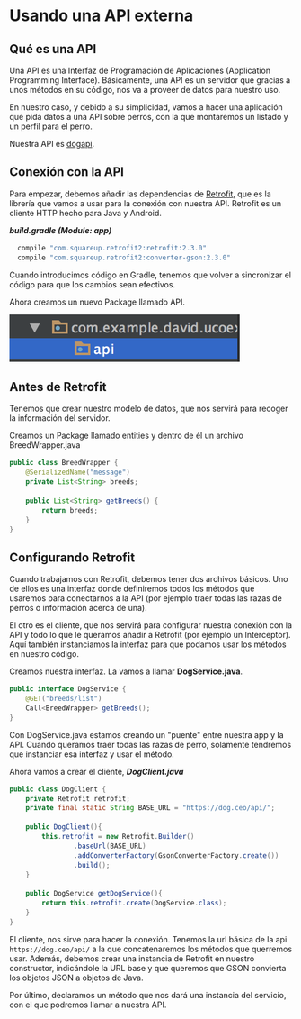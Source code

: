 # Usando una API externa
## Qué es una API

Una API es una Interfaz de Programación de Aplicaciones (Application Programming Interface). Básicamente, una API es un servidor que gracias a unos métodos en su código, nos va a proveer de datos para nuestro uso.

En nuestro caso, y debido a su simplicidad, vamos a hacer una aplicación que pida datos a una API sobre perros, con la que montaremos un listado y un perfil para el perro.

Nuestra API es [dogapi](https://dog.ceo/dog-api/).

## Conexión con la API

Para empezar, debemos añadir las dependencias de [Retrofit](http://square.github.io/retrofit/), que es la librería que vamos a usar para la conexión con nuestra API. Retrofit es un cliente HTTP hecho para Java y Android.

***build.gradle (Module: app)***
```Java
  compile "com.squareup.retrofit2:retrofit:2.3.0"
  compile "com.squareup.retrofit2:converter-gson:2.3.0"
```
Cuando introducimos código en Gradle, tenemos que volver a sincronizar el código para que los cambios sean efectivos.

Ahora creamos un nuevo Package llamado API.

![Screenshot](img/package_api.png)

## Antes de Retrofit

Tenemos que crear nuestro modelo de datos, que nos servirá para recoger la información del servidor.

Creamos un Package llamado entities y dentro de él un archivo BreedWrapper.java

```java
public class BreedWrapper {
    @SerializedName("message")
    private List<String> breeds;

    public List<String> getBreeds() {
        return breeds;
    }
}
```

## Configurando Retrofit

Cuando trabajamos con Retrofit, debemos tener dos archivos básicos. Uno de ellos es una interfaz donde definiremos todos los métodos que usaremos para conectarnos a la API (por ejemplo traer todas las razas de perros o información acerca de una).

El otro es el cliente, que nos servirá para configurar nuestra conexión con la API y todo lo que le queramos añadir a Retrofit (por ejemplo un Interceptor). Aquí también instanciamos la interfaz para que podamos usar los métodos en nuestro código.

Creamos nuestra interfaz. La vamos a llamar **DogService.java**.

```java
public interface DogService {
    @GET("breeds/list")
    Call<BreedWrapper> getBreeds();
}
```

Con DogService.java estamos creando un "puente" entre nuestra app y la API. Cuando queramos traer todas las razas de perro, solamente tendremos que instanciar esa interfaz y usar el método.

Ahora vamos a crear el cliente, ***DogClient.java***

```java
public class DogClient {
    private Retrofit retrofit;
    private final static String BASE_URL = "https://dog.ceo/api/";

    public DogClient(){
        this.retrofit = new Retrofit.Builder()
                .baseUrl(BASE_URL)
                .addConverterFactory(GsonConverterFactory.create())
                .build();
    }

    public DogService getDogService(){
        return this.retrofit.create(DogService.class);
    }
}
```

El cliente, nos sirve para hacer la conexión. Tenemos la url básica de la api `https://dog.ceo/api/` a la que concatenaremos los métodos que querremos usar. Además, debemos crear una instancia de Retrofit en nuestro constructor, indicándole la URL base y que queremos que GSON convierta los objetos JSON a objetos de Java.

Por último, declaramos un método que nos dará una instancia del servicio, con el que podremos llamar a nuestra API.
